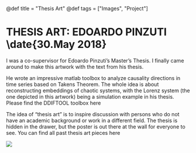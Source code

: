 @def title = "Thesis Art"
@def tags = ["Images", "Project"]

# THESIS ART: EDOARDO PINZUTI \date{30.May 2018}

I was a co-supervisor for Edoardo Pinzuti’s Master’s Thesis. I finally came around to make this artwork with the text from his thesis.


He wrote an impressive matlab toolbox to analyze causality directions in time series based on Takens Theorem. The whole idea is about reconstructing embeddings of chaotic systems, with the Lorenz system (the one depicted in this artwork) being a simulation example in his thesis. Please find the DDIFTOOL toolbox here

The idea of “thesis art” is to inspire discussion with persons who do not have an academic background or work in a different field. The thesis is hidden in the drawer, but the poster is out there at the wall for everyone to see. You can find all past thesis art pieces here

![](/assets/a2_edoardo-727x1024.jpg)
